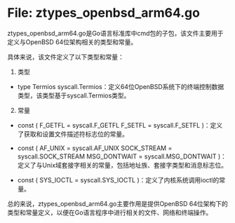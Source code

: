 # File: ztypes_openbsd_arm64.go

ztypes_openbsd_arm64.go是Go语言标准库中cmd包的子包，该文件主要用于定义与OpenBSD 64位架构相关的类型和常量。

具体来说，该文件定义了以下类型和常量：

1. 类型

- type Termios syscall.Termios：定义64位OpenBSD系统下的终端控制数据类型，该类型基于syscall.Termios类型。

2. 常量

- const (
      F_GETFL = syscall.F_GETFL
      F_SETFL = syscall.F_SETFL
  )：定义了获取和设置文件描述符标志位的常量。

- const (
      AF_UNIX    = syscall.AF_UNIX
      SOCK_STREAM = syscall.SOCK_STREAM
      MSG_DONTWAIT = syscall.MSG_DONTWAIT
  )：定义了与Unix域套接字相关的常量，包括地址族、套接字类型和消息标志位。

- const (
      SYS_IOCTL  = syscall.SYS_IOCTL
  )：定义了内核系统调用ioctl的常量。

总的来说，ztypes_openbsd_arm64.go主要作用是提供OpenBSD 64位架构下的类型和常量定义，以便在Go语言程序中进行相关的文件、网络和终端操作。

